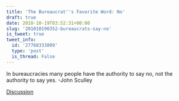 ```yaml
---
title: 'The Bureaucrat''s Favorite Word: No'
draft: true
date: 2010-10-19T03:52:31+00:00
slug: '201010190352-bureaucrats-say-no'
is_tweet: true
tweet_info:
  id: '27768333809'
  type: 'post'
  is_thread: False
---
```




In bureaucracies many people have the authority to say no, not the authority to say yes. -John Sculley

[Discussion](https://x.com/sytelus/status/27768333809)
